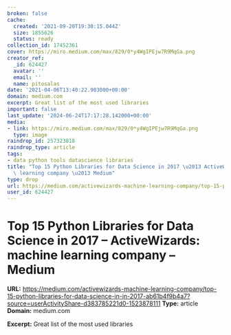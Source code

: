 ```yaml
---
broken: false
cache:
  created: '2021-09-20T19:30:15.044Z'
  size: 1855626
  status: ready
collection_id: 17452361
cover: https://miro.medium.com/max/829/0*y4WgIPEjw7R9MqGa.png
creator_ref:
  _id: 624427
  avatar: ''
  email: ''
  name: pitosalas
date: '2021-04-06T13:40:22.903000+00:00'
domain: medium.com
excerpt: Great list of the most used libraries
important: false
last_update: '2024-06-24T17:17:28.142000+00:00'
media:
- link: https://miro.medium.com/max/829/0*y4WgIPEjw7R9MqGa.png
  type: image
raindrop_id: 257323818
raindrop_type: article
tags:
- data python tools datascience libraries
title: "Top 15 Python Libraries for Data Science in 2017 \u2013 ActiveWizards: machine\
  \ learning company \u2013 Medium"
type: drop
url: https://medium.com/activewizards-machine-learning-company/top-15-python-libraries-for-data-science-in-in-2017-ab61b4f9b4a7?source=userActivityShare-d383785221d0-1523878111
user_id: 624427
---
```


# Top 15 Python Libraries for Data Science in 2017 – ActiveWizards: machine learning company – Medium

**URL:** https://medium.com/activewizards-machine-learning-company/top-15-python-libraries-for-data-science-in-in-2017-ab61b4f9b4a7?source=userActivityShare-d383785221d0-1523878111
**Type:** article
**Domain:** medium.com

**Excerpt:** Great list of the most used libraries
